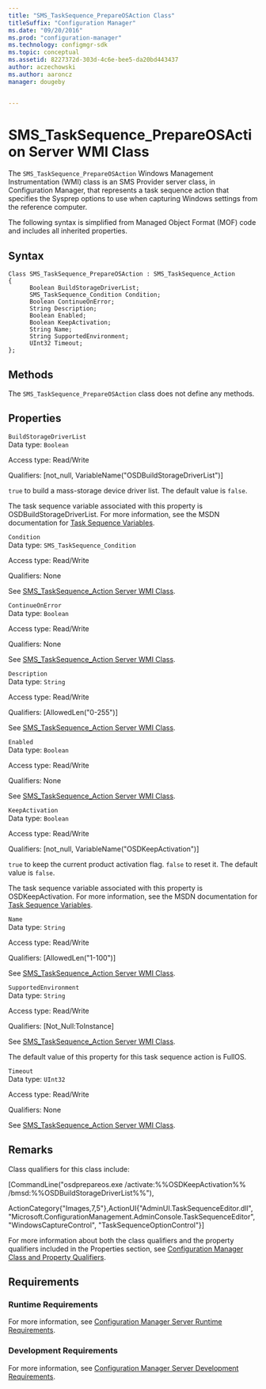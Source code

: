 ```yaml
---
title: "SMS_TaskSequence_PrepareOSAction Class"
titleSuffix: "Configuration Manager"
ms.date: "09/20/2016"
ms.prod: "configuration-manager"
ms.technology: configmgr-sdk
ms.topic: conceptual
ms.assetid: 8227372d-303d-4c6e-bee5-da20bd443437
author: aczechowski
ms.author: aaroncz
manager: dougeby


---
```

# SMS_TaskSequence_PrepareOSAction Server WMI Class
The `SMS_TaskSequence_PrepareOSAction` Windows Management Instrumentation (WMI) class is an SMS Provider server class, in Configuration Manager, that represents a task sequence action that specifies the Sysprep options to use when capturing Windows settings from the reference computer.  

 The following syntax is simplified from Managed Object Format (MOF) code and includes all inherited properties.  

## Syntax  

```  
Class SMS_TaskSequence_PrepareOSAction : SMS_TaskSequence_Action  
{  
      Boolean BuildStorageDriverList;  
      SMS_TaskSequence_Condition Condition;  
      Boolean ContinueOnError;  
      String Description;  
      Boolean Enabled;  
      Boolean KeepActivation;  
      String Name;  
      String SupportedEnvironment;  
      UInt32 Timeout;  
};  
```  

## Methods  
 The `SMS_TaskSequence_PrepareOSAction` class does not define any methods.  

## Properties  
 `BuildStorageDriverList`  
 Data type: `Boolean`  

 Access type: Read/Write  

 Qualifiers: [not_null, VariableName("OSDBuildStorageDriverList")]  

 `true` to build a mass-storage device driver list. The default value is `false`.  

 The task sequence variable associated with this property is OSDBuildStorageDriverList. For more information, see the MSDN documentation for [Task Sequence Variables](../../../osd/understand/task-sequence-variables.md).  

 `Condition`  
 Data type: `SMS_TaskSequence_Condition`  

 Access type: Read/Write  

 Qualifiers: None  

 See [SMS_TaskSequence_Action Server WMI Class](../../../develop/reference/osd/sms_tasksequence_action-server-wmi-class.md).  

 `ContinueOnError`  
 Data type: `Boolean`  

 Access type: Read/Write  

 Qualifiers: None  

 See [SMS_TaskSequence_Action Server WMI Class](../../../develop/reference/osd/sms_tasksequence_action-server-wmi-class.md).  

 `Description`  
 Data type: `String`  

 Access type: Read/Write  

 Qualifiers: [AllowedLen("0-255")]  

 See [SMS_TaskSequence_Action Server WMI Class](../../../develop/reference/osd/sms_tasksequence_action-server-wmi-class.md).  

 `Enabled`  
 Data type: `Boolean`  

 Access type: Read/Write  

 Qualifiers: None  

 See [SMS_TaskSequence_Action Server WMI Class](../../../develop/reference/osd/sms_tasksequence_action-server-wmi-class.md).  

 `KeepActivation`  
 Data type: `Boolean`  

 Access type: Read/Write  

 Qualifiers: [not_null, VariableName("OSDKeepActivation")]  

 `true` to keep the current product activation flag. `false` to reset it. The default value is `false`.  

 The task sequence variable associated with this property is OSDKeepActivation. For more information, see the MSDN documentation for [Task Sequence Variables](../../../osd/understand/task-sequence-variables.md).  

 `Name`  
 Data type: `String`  

 Access type: Read/Write  

 Qualifiers: [AllowedLen("1-100")]  

 See [SMS_TaskSequence_Action Server WMI Class](../../../develop/reference/osd/sms_tasksequence_action-server-wmi-class.md).  

 `SupportedEnvironment`  
 Data type: `String`  

 Access type: Read/Write  

 Qualifiers: [Not_Null:ToInstance]  

 See [SMS_TaskSequence_Action Server WMI Class](../../../develop/reference/osd/sms_tasksequence_action-server-wmi-class.md).  

 The default value of this property for this task sequence action is FullOS.  

 `Timeout`  
 Data type: `UInt32`  

 Access type: Read/Write  

 Qualifiers: None  

 See [SMS_TaskSequence_Action Server WMI Class](../../../develop/reference/osd/sms_tasksequence_action-server-wmi-class.md).  

## Remarks  
 Class qualifiers for this class include:  

 [CommandLine("osdprepareos.exe /activate:%%OSDKeepActivation%% /bmsd:%%OSDBuildStorageDriverList%%"),  

 ActionCategory{"Images,7,5"},ActionUI{"AdminUI.TaskSequenceEditor.dll", "Microsoft.ConfigurationManagement.AdminConsole.TaskSequenceEditor", "WindowsCaptureControl", "TaskSequenceOptionControl"}]  

 For more information about both the class qualifiers and the property qualifiers included in the Properties section, see [Configuration Manager Class and Property Qualifiers](../../../develop/reference/misc/class-and-property-qualifiers.md).  

## Requirements  

### Runtime Requirements  
 For more information, see [Configuration Manager Server Runtime Requirements](../../../develop/core/reqs/server-runtime-requirements.md).  

### Development Requirements  
 For more information, see [Configuration Manager Server Development Requirements](../../../develop/core/reqs/server-development-requirements.md).  
